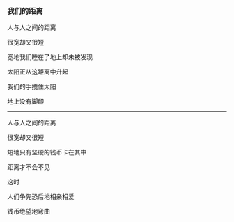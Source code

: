 ### 我们的距离

人与人之间的距离

很宽却又很短

宽地我们睡在了地上却未被发现

太阳正从这距离中升起

我们的手拽住太阳

地上没有脚印

---

人与人之间的距离

很宽却又很短

短地只有坚硬的钱币卡在其中

距离才不会不见

这时

人们争先恐后地相亲相爱

钱币绝望地弯曲
